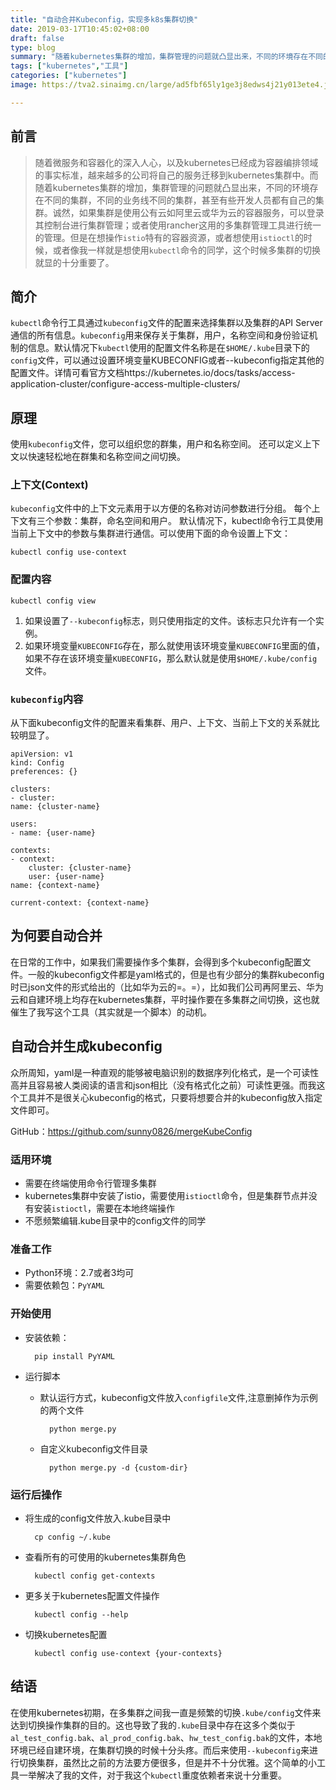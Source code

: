 ```yaml
---
title: "自动合并Kubeconfig，实现多k8s集群切换"
date: 2019-03-17T10:45:02+08:00
draft: false
type: blog
summary: "随着kubernetes集群的增加，集群管理的问题就凸显出来，不同的环境存在不同的集群，不同的业务线不同的集群，甚至有些开发人员都有自己的集群。这里介绍一款工具来自动合并Kubeconfig，实现多k8s集群切换。"
tags: ["kubernetes","工具"]
categories: ["kubernetes"]
image: https://tva2.sinaimg.cn/large/ad5fbf65ly1ge3j8edws4j21y013ete4.jpg

---
```

## 前言
>随着微服务和容器化的深入人心，以及kubernetes已经成为容器编排领域的事实标准，越来越多的公司将自己的服务迁移到kubernetes集群中。而随着kubernetes集群的增加，集群管理的问题就凸显出来，不同的环境存在不同的集群，不同的业务线不同的集群，甚至有些开发人员都有自己的集群。诚然，如果集群是使用公有云如阿里云或华为云的容器服务，可以登录其控制台进行集群管理；或者使用rancher这用的多集群管理工具进行统一的管理。但是在想操作```istio```特有的容器资源，或者想使用```istioctl```的时候，或者像我一样就是想使用```kubectl```命令的同学，这个时候多集群的切换就显的十分重要了。

## 简介
```kubectl```命令行工具通过```kubeconfig```文件的配置来选择集群以及集群的API Server通信的所有信息。```kubeconfig```用来保存关于集群，用户，名称空间和身份验证机制的信息。默认情况下```kubectl```使用的配置文件名称是在```$HOME/.kube```目录下的```config```文件，可以通过设置环境变量KUBECONFIG或者--kubeconfig指定其他的配置文件。详情可看官方文档https://kubernetes.io/docs/tasks/access-application-cluster/configure-access-multiple-clusters/

## 原理
使用```kubeconfig```文件，您可以组织您的群集，用户和名称空间。 还可以定义上下文以快速轻松地在群集和名称空间之间切换。

### 上下文(Context) 
```kubeconfig```文件中的上下文元素用于以方便的名称对访问参数进行分组。 每个上下文有三个参数：集群，命名空间和用户。 默认情况下，kubectl命令行工具使用当前上下文中的参数与集群进行通信。可以使用下面的命令设置上下文：

    kubectl config use-context

### 配置内容

    kubectl config view

1. 如果设置了```--kubeconfig```标志，则只使用指定的文件。该标志只允许有一个实例。 
2. 如果环境变量```KUBECONFIG```存在，那么就使用该环境变量```KUBECONFIG```里面的值，如果不存在该环境变量```KUBECONFIG```，那么默认就是使用```$HOME/.kube/config```文件。

### ```kubeconfig```内容
从下面kubeconfig文件的配置来看集群、用户、上下文、当前上下文的关系就比较明显了。

    apiVersion: v1
    kind: Config
    preferences: {}
    
    clusters:
    - cluster:
    name: {cluster-name}
    
    users:
    - name: {user-name}
    
    contexts:
    - context:
        cluster: {cluster-name}
        user: {user-name}
    name: {context-name}

    current-context: {context-name}

## 为何要自动合并
在日常的工作中，如果我们需要操作多个集群，会得到多个kubeconfig配置文件。一般的kubeconfig文件都是yaml格式的，但是也有少部分的集群kubeconfig时已json文件的形式给出的（比如华为云的=。=），比如我们公司再阿里云、华为云和自建环境上均存在kubernetes集群，平时操作要在多集群之间切换，这也就催生了我写这个工具（其实就是一个脚本）的动机。

## 自动合并生成kubeconfig
众所周知，yaml是一种直观的能够被电脑识别的数据序列化格式，是一个可读性高并且容易被人类阅读的语言和json相比（没有格式化之前）可读性更强。而我这个工具并不是很关心kubeconfig的格式，只要将想要合并的kubeconfig放入指定文件即可。

GitHub：https://github.com/sunny0826/mergeKubeConfig

### 适用环境

* 需要在终端使用命令行管理多集群
* kubernetes集群中安装了istio，需要使用```istioctl```命令，但是集群节点并没有安装```istioctl```，需要在本地终端操作
* 不愿频繁编辑.kube目录中的config文件的同学

### 准备工作

* Python环境：2.7或者3均可
* 需要依赖包：```PyYAML```

### 开始使用

* 安装依赖：

        pip install PyYAML
        
* 运行脚本

    * 默认运行方式，kubeconfig文件放入```configfile```文件,注意删掉作为示例的两个文件
    
            python merge.py
            
    * 自定义kubeconfig文件目录
    
            python merge.py -d {custom-dir}
            
### 运行后操作

* 将生成的config文件放入.kube目录中

        cp config ~/.kube

* 查看所有的可使用的kubernetes集群角色

        kubectl config get-contexts

* 更多关于kubernetes配置文件操作

        kubectl config --help

* 切换kubernetes配置

        kubectl config use-context {your-contexts}

## 结语
在使用kubernetes初期，在多集群之间我一直是频繁的切换```.kube/config```文件来达到切换操作集群的目的。这也导致了我的```.kube```目录中存在这多个类似于```al_test_config.bak```、```al_prod_config.bak```、```hw_test_config.bak```的文件，本地环境已经自建环境，在集群切换的时候十分头疼。而后来使用```--kubeconfig```来进行切换集群，虽然比之前的方法要方便很多，但是并不十分优雅。这个简单的小工具一举解决了我的文件，对于我这个```kubectl```重度依赖者来说十分重要。
